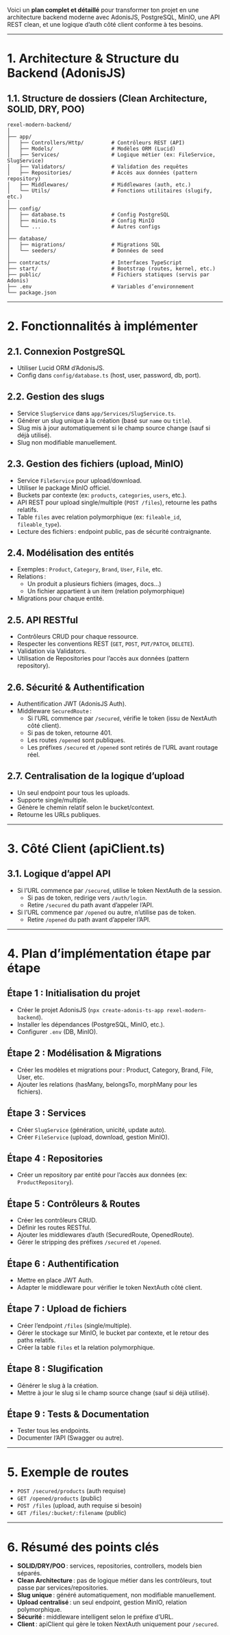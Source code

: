 Voici un **plan complet et détaillé** pour transformer ton projet en une architecture backend moderne avec AdonisJS, PostgreSQL, MinIO, une API REST clean, et une logique d’auth côté client conforme à tes besoins.

---

# 1. **Architecture & Structure du Backend (AdonisJS)**

## 1.1. **Structure de dossiers (Clean Architecture, SOLID, DRY, POO)**
```
rexel-modern-backend/
│
├── app/
│   ├── Controllers/Http/         # Contrôleurs REST (API)
│   ├── Models/                   # Modèles ORM (Lucid)
│   ├── Services/                 # Logique métier (ex: FileService, SlugService)
│   ├── Validators/               # Validation des requêtes
│   ├── Repositories/             # Accès aux données (pattern repository)
│   ├── Middlewares/              # Middlewares (auth, etc.)
│   └── Utils/                    # Fonctions utilitaires (slugify, etc.)
│
├── config/
│   ├── database.ts               # Config PostgreSQL
│   ├── minio.ts                  # Config MinIO
│   └── ...                       # Autres configs
│
├── database/
│   ├── migrations/               # Migrations SQL
│   └── seeders/                  # Données de seed
│
├── contracts/                    # Interfaces TypeScript
├── start/                        # Bootstrap (routes, kernel, etc.)
├── public/                       # Fichiers statiques (servis par Adonis)
├── .env                          # Variables d’environnement
└── package.json
```

---

# 2. **Fonctionnalités à implémenter**

## 2.1. **Connexion PostgreSQL**
- Utiliser Lucid ORM d’AdonisJS.
- Config dans `config/database.ts` (host, user, password, db, port).

## 2.2. **Gestion des slugs**
- Service `SlugService` dans `app/Services/SlugService.ts`.
- Générer un slug unique à la création (basé sur `name` ou `title`).
- Slug mis à jour automatiquement si le champ source change (sauf si déjà utilisé).
- Slug non modifiable manuellement.

## 2.3. **Gestion des fichiers (upload, MinIO)**
- Service `FileService` pour upload/download.
- Utiliser le package MinIO officiel.
- Buckets par contexte (ex: `products`, `categories`, `users`, etc.).
- API REST pour upload single/multiple (`POST /files`), retourne les paths relatifs.
- Table `files` avec relation polymorphique (ex: `fileable_id`, `fileable_type`).
- Lecture des fichiers : endpoint public, pas de sécurité contraignante.

## 2.4. **Modélisation des entités**
- Exemples : `Product`, `Category`, `Brand`, `User`, `File`, etc.
- Relations : 
  - Un produit a plusieurs fichiers (images, docs…)
  - Un fichier appartient à un item (relation polymorphique)
- Migrations pour chaque entité.

## 2.5. **API RESTful**
- Contrôleurs CRUD pour chaque ressource.
- Respecter les conventions REST (`GET`, `POST`, `PUT/PATCH`, `DELETE`).
- Validation via Validators.
- Utilisation de Repositories pour l’accès aux données (pattern repository).

## 2.6. **Sécurité & Authentification**
- Authentification JWT (AdonisJS Auth).
- Middleware `SecuredRoute` : 
  - Si l’URL commence par `/secured`, vérifie le token (issu de NextAuth côté client).
  - Si pas de token, retourne 401.
  - Les routes `/opened` sont publiques.
  - Les préfixes `/secured` et `/opened` sont retirés de l’URL avant routage réel.

## 2.7. **Centralisation de la logique d’upload**
- Un seul endpoint pour tous les uploads.
- Supporte single/multiple.
- Génère le chemin relatif selon le bucket/context.
- Retourne les URLs publiques.

---

# 3. **Côté Client (apiClient.ts)**

## 3.1. **Logique d’appel API**
- Si l’URL commence par `/secured`, utilise le token NextAuth de la session.
  - Si pas de token, redirige vers `/auth/login`.
  - Retire `/secured` du path avant d’appeler l’API.
- Si l’URL commence par `/opened` ou autre, n’utilise pas de token.
  - Retire `/opened` du path avant d’appeler l’API.

---

# 4. **Plan d’implémentation étape par étape**

## **Étape 1 : Initialisation du projet**
- Créer le projet AdonisJS (`npx create-adonis-ts-app rexel-modern-backend`).
- Installer les dépendances (PostgreSQL, MinIO, etc.).
- Configurer `.env` (DB, MinIO).

## **Étape 2 : Modélisation & Migrations**
- Créer les modèles et migrations pour : Product, Category, Brand, File, User, etc.
- Ajouter les relations (hasMany, belongsTo, morphMany pour les fichiers).

## **Étape 3 : Services**
- Créer `SlugService` (génération, unicité, update auto).
- Créer `FileService` (upload, download, gestion MinIO).

## **Étape 4 : Repositories**
- Créer un repository par entité pour l’accès aux données (ex: `ProductRepository`).

## **Étape 5 : Contrôleurs & Routes**
- Créer les contrôleurs CRUD.
- Définir les routes RESTful.
- Ajouter les middlewares d’auth (SecuredRoute, OpenedRoute).
- Gérer le stripping des préfixes `/secured` et `/opened`.

## **Étape 6 : Authentification**
- Mettre en place JWT Auth.
- Adapter le middleware pour vérifier le token NextAuth côté client.

## **Étape 7 : Upload de fichiers**
- Créer l’endpoint `/files` (single/multiple).
- Gérer le stockage sur MinIO, le bucket par contexte, et le retour des paths relatifs.
- Créer la table `files` et la relation polymorphique.

## **Étape 8 : Slugification**
- Générer le slug à la création.
- Mettre à jour le slug si le champ source change (sauf si déjà utilisé).

## **Étape 9 : Tests & Documentation**
- Tester tous les endpoints.
- Documenter l’API (Swagger ou autre).

---

# 5. **Exemple de routes**
- `POST /secured/products` (auth requise)
- `GET /opened/products` (public)
- `POST /files` (upload, auth requise si besoin)
- `GET /files/:bucket/:filename` (public)

---

# 6. **Résumé des points clés**
- **SOLID/DRY/POO** : services, repositories, controllers, models bien séparés.
- **Clean Architecture** : pas de logique métier dans les contrôleurs, tout passe par services/repositories.
- **Slug unique** : généré automatiquement, non modifiable manuellement.
- **Upload centralisé** : un seul endpoint, gestion MinIO, relation polymorphique.
- **Sécurité** : middleware intelligent selon le préfixe d’URL.
- **Client** : apiClient qui gère le token NextAuth uniquement pour `/secured`.
